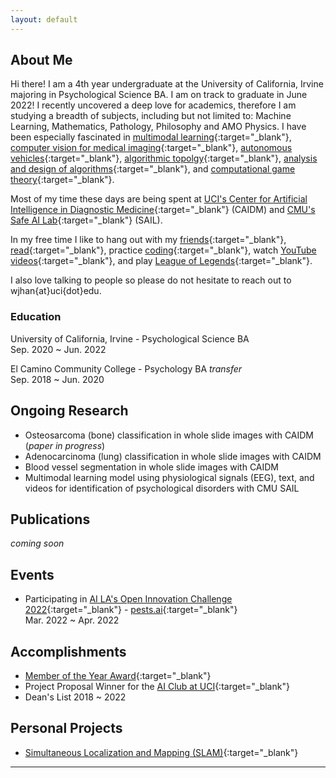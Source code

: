 ```yaml
---
layout: default
---
```


## About Me

Hi there! I am a 4th year undergraduate at the University of California, Irvine majoring in Psychological Science BA. I am on track to graduate in June 2022! I recently uncovered a deep love for academics, therefore I am studying a breadth of subjects, including but not limited to: Machine Learning, Mathematics, Pathology, Philosophy and AMO Physics. I have been especially fascinated in [multimodal learning](https://youtube.com/playlist?list=PLTLz0-WCKX616TjsrgPr2wFzKF54y-ZKc){:target="_blank"}, [computer vision for medical imaging](https://github.com/peterchang77/dl_tutor/tree/master/cs190){:target="_blank"}, [autonomous vehicles](https://github.com/commaai/openpilot){:target="_blank"}, [algorithmic topolgy](https://www.maths.ed.ac.uk/~v1ranick/papers/edelcomp.pdf){:target="_blank"}, [analysis and design of algorithms](https://www.edx.org/course/algorithms-design-and-analysis){:target="_blank"}, and [computational game theory](https://youtube.com/playlist?list=PLEGCF-WLh2RJBqmxvZ0_ie-mleCFhi2N4){:target="_blank"}. 

Most of my time these days are being spent at [UCI's Center for Artificial Intelligence in Diagnostic Medicine](https://www.caidm.som.uci.edu/){:target="_blank"} (CAIDM) and [CMU's Safe AI Lab](https://safeai-lab.github.io/){:target="_blank"} (SAIL). 

In my free time I like to hang out with my [friends](https://www.instagram.com/wearchives/){:target="_blank"}, [read](https://www.gutenberg.org/files/996/996-h/996-h.htm){:target="_blank"}, practice [coding](https://www.hackerrank.com/){:target="_blank"}, watch [YouTube videos](https://www.youtube.com/watch?v=gEmHmlXrWdU){:target="_blank"}, and play [League of Legends](https://www.leagueoflegends.com/en-us/){:target="_blank"}. 

I also love talking to people so please do not hesitate to reach out to wjhan{at}uci{dot}edu.


### Education

University of California, Irvine - Psychological Science BA<br>Sep. 2020 ~ Jun. 2022

El Camino Community College - Psychology BA *transfer*<br>Sep. 2018 ~ Jun. 2020 


## Ongoing Research

* Osteosarcoma (bone) classification in whole slide images with CAIDM (*paper in progress*)
* Adenocarcinoma (lung) classification in whole slide images with CAIDM
* Blood vessel segmentation in whole slide images with CAIDM
* Multimodal learning model using physiological signals (EEG), text, and videos for identification of psychological disorders with CMU SAIL


## Publications

*coming soon*


## Events

* Participating in [AI LA's Open Innovation Challenge 2022](https://www.joinai.la/events/open-innovation-challenge-spring-2022){:target="_blank"} - [pests.ai](https://github.com/willxxy/AILAOI){:target="_blank"}<br>Mar. 2022 ~ Apr. 2022 

## Accomplishments

* [Member of the Year Award](https://campusorgs.uci.edu/awards/){:target="_blank"}
* Project Proposal Winner for the [AI Club at UCI](https://aiclub.ics.uci.edu){:target="_blank"}
* Dean's List 2018 ~ 2022

## Personal Projects

* [Simultaneous Localization and Mapping (SLAM)](https://github.com/willxxy/slam-python){:target="_blank"}


* * *
